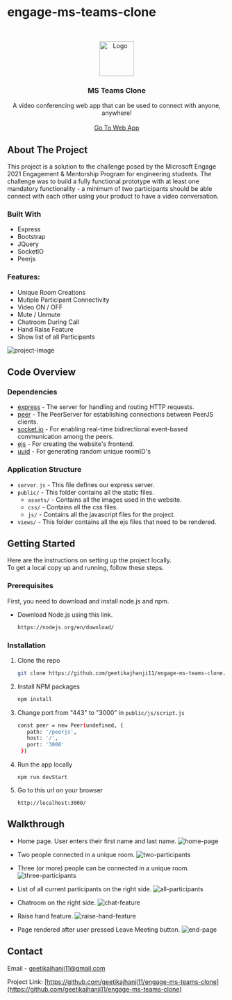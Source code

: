 # engage-ms-teams-clone



<!-- PROJECT LOGO -->
<br />
<p align="center">
  <a href="https://github.com/geetikajhanji11/engage-ms-teams-clone">
    <img src="public/assets/logo.png" alt="Logo" width="80" height="80">
  </a>

  <h3 align="center">MS Teams Clone</h3>

  <p align="center">
    A video conferencing web app that can be used to connect with anyone, anywhere!
    <br />
    <br />
    <a href="https://pure-depths-68147.herokuapp.com/">Go To Web App</a>
  </p>
</p>


<!-- ABOUT THE PROJECT -->
## About The Project
This project is a solution to the challenge posed by the Microsoft Engage 2021 Engagement & Mentorship Program for engineering students. The challenge was to build a fully functional prototype with at least one mandatory functionality - a minimum of two participants should be able connect with each other using your product to have a video conversation.

### Built With
* Express
* Bootstrap
* JQuery
* SocketIO
* Peerjs

### Features:
* Unique Room Creations
* Mutiple Participant Connectivity
* Video ON / OFF
* Mute / Unmute
* Chatroom During Call
* Hand Raise Feature
* Show list of all Participants

![project-image](public/assets/home.PNG)

## Code Overview

### Dependencies

* [express](https://github.com/expressjs/express) - The server for handling and routing HTTP requests.
* [peer](https://peerjs.com/) - The PeerServer for establishing connections between PeerJS clients.
* [socket.io](https://socket.io/docs/v4/index.html) - For enabling real-time bidirectional event-based communication among the peers.
* [ejs](https://ejs.co/) - For creating the website's frontend.
* [uuid](https://www.npmjs.com/package/uuid?activeTab=readme) - For generating random unique roomID's

### Application Structure

* `server.js` - This file defines our express server.
* `public/` - This folder contains all the static files.
  *  `assets/` - Contains all the images used in the website.
  *  `css/` - Contains all the css files.
  *  `js/` - Contains all the javascript files for the project.
* `views/` - This folder contains all the ejs files that need to be rendered.


<!-- GETTING STARTED -->
## Getting Started

Here are the instructions on setting up the project locally.
<br>
To get a local copy up and running, follow these steps.

### Prerequisites

First, you need to download and install node.js and npm.
* Download Node.js using this link.
  ```sh
  https://nodejs.org/en/download/
  ```

### Installation

1. Clone the repo
   ```sh
   git clone https://github.com/geetikajhanji11/engage-ms-teams-clone.git
   ```
2. Install NPM packages
   ```sh
   npm install
   ```
3. Change port from "443" to "3000" in `public/js/script.js`
   ```sh
   const peer = new Peer(undefined, {
      path: '/peerjs',
      host: '/',
      port: '3000'
    })
   ```
4. Run the app locally
   ```JS
   npm run devStart
   ```
5. Go to this url on your browser
   ```JS
   http://localhost:3000/
   ```


<!-- USAGE EXAMPLES -->
## Walkthrough


* Home page. User enters their first name and last name.
![home-page](public/assets/home.PNG)

* Two people connected in a unique room.
![two-participants](public/assets/two.png)

* Three (or more) people can be connected in a unique room.
![three-participants](public/assets/three.png)

* List of all current participants on the right side.
![all-participants](public/assets/participants.png)

* Chatroom on the right side.
![chat-feature](public/assets/chat.png)

* Raise hand feature.
![raise-hand-feature](public/assets/raise.png)

* Page rendered after user pressed Leave Meeting button.
![end-page](public/assets/end.png)

<!-- CONTACT -->
## Contact

Email - geetikajhanji11@gmail.com

Project Link: [https://github.com/geetikajhanji11/engage-ms-teams-clone](https://github.com/geetikajhanji11/engage-ms-teams-clone)

